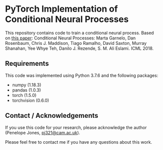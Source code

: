 # PyTorch Implementation of Conditional Neural Processes

This repository contains code to train a conditional neural process. 
Based on [this paper](https://arxiv.org/abs/1807.01613):
Conditional Neural Processes: Marta Garnelo, Dan Rosenbaum, Chris J. Maddison, Tiago Ramalho, David Saxton, Murray Shanahan, Yee Whye Teh, Danilo J. Rezende, S. M. Ali Eslami. ICML 2018.

## Requirements

This code was implemented using Python 3.7.6 and the following packages:
- numpy (1.18.3)
- pandas (1.0.3)
- torch (1.5.0)
- torchvision (0.6.0)

## Contact / Acknowledgements

If you use this code for your research, please acknowledge the author (Penelope Jones, [pj321@cam.ac.uk](mailto:pj321@cam.ac.uk)). 

Please feel free to contact me if you have any questions about this work.
